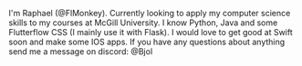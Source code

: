 I'm Raphael (@FlMonkey). Currently looking to apply my computer science skills to my courses at McGill University.
I know Python, Java and some Flutterflow CSS (I mainly use it with Flask).
I would love to get good at Swift soon and make some IOS apps. 
If you have any questions about anything send me a message on discord: @Bjol

